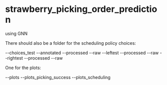 # strawberry_picking_order_prediction
using GNN 

There should also be a folder for the scheduling policy choices:

--choices_test
  --annotated
    --processed
    --raw
  --leftest
    --processed
    --raw
  --rightest
    --processed
    --raw
    
One for the plots:

--plots
  --plots_picking_success
  --plots_scheduling
